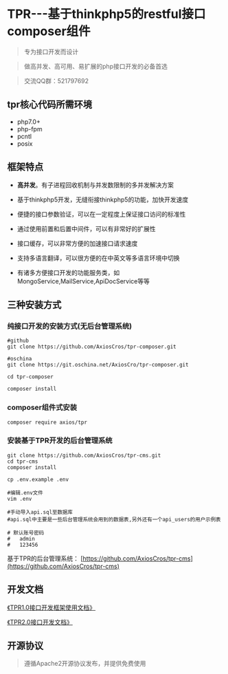# TPR---基于thinkphp5的restful接口composer组件

> 专为接口开发而设计

> 做高并发、高可用、易扩展的php接口开发的必备首选 

> 交流QQ群：521797692

## tpr核心代码所需环境
* php7.0+ 
* php-fpm 
* pcntl 
* posix 

## 框架特点
* **高并发**。有子进程回收机制与并发数限制的多并发解决方案

* 基于thinkphp5开发，无缝衔接thinkphp5的功能，加快开发速度

* 便捷的接口参数验证，可以在一定程度上保证接口访问的标准性

* 通过使用前置和后置中间件，可以有非常好的扩展性

* 接口缓存，可以非常方便的加速接口请求速度

* 支持多语言翻译，可以很方便的在中英文等多语言环境中切换

* 有诸多方便接口开发的功能服务类，如MongoService,MailService,ApiDocService等等

## 三种安装方式

### 纯接口开发的安装方式(无后台管理系统)
``` shell
#github
git clone https://github.com/AxiosCros/tpr-composer.git

#oschina
git clone https://git.oschina.net/AxiosCro/tpr-composer.git

cd tpr-composer 

composer install

```

### composer组件式安装
``` shell
composer require axios/tpr
```

### 安装基于TPR开发的后台管理系统
``` shell
git clone https://github.com/AxiosCros/tpr-cms.git
cd tpr-cms
composer install

cp .env.example .env

#编辑.env文件
vim .env

#手动导入api.sql至数据库
#api.sql中主要是一些后台管理系统会用到的数据表,另外还有一个api_users的用户示例表

# 默认账号密码
#   admin
#   123456

```
基于TPR的后台管理系统： 
[https://github.com/AxiosCros/tpr-cms](https://github.com/AxiosCros/tpr-cms)

## 开发文档
[《TPR1.0接口开发框架使用文档》](http://www.kancloud.cn/axios/tpr)

[《TPR2.0接口开发文档》](http://www.kancloud.cn/axios/tpr2)

## 开源协议
> 遵循Apache2开源协议发布，并提供免费使用